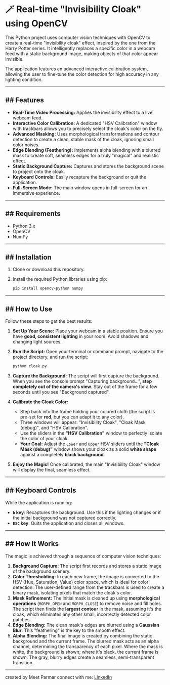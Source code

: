 # 🪄 Real-time "Invisibility Cloak" using OpenCV

This Python project uses computer vision techniques with OpenCV to create a real-time "invisibility cloak" effect, inspired by the one from the Harry Potter series. It intelligently replaces a specific color in a webcam feed with a static background image, making objects of that color appear invisible.

The application features an advanced interactive calibration system, allowing the user to fine-tune the color detection for high accuracy in any lighting condition.



---

## ## Features

-   **Real-Time Video Processing:** Applies the invisibility effect to a live webcam feed.
-   **Interactive Color Calibration:** A dedicated "HSV Calibration" window with trackbars allows you to precisely select the cloak's color on the fly.
-   **Advanced Masking:** Uses morphological transformations and contour detection to create a clean, stable mask of the cloak, ignoring small color noises.
-   **Edge Blending (Feathering):** Implements alpha blending with a blurred mask to create soft, seamless edges for a truly "magical" and realistic effect.
-   **Static Background Capture:** Captures and stores the background scene to project onto the cloak.
-   **Keyboard Controls:** Easily recapture the background or quit the application.
-   **Full-Screen Mode:** The main window opens in full-screen for an immersive experience.

---

## ## Requirements

-   Python 3.x
-   OpenCV
-   NumPy

---

## ## Installation

1.  Clone or download this repository.
2.  Install the required Python libraries using pip:

    ```bash
    pip install opencv-python numpy
    ```

---

## ## How to Use

Follow these steps to get the best results:

1.  **Set Up Your Scene:** Place your webcam in a stable position. Ensure you have **good, consistent lighting** in your room. Avoid shadows and changing light sources.

2.  **Run the Script:** Open your terminal or command prompt, navigate to the project directory, and run the script:

    ```bash
    python cloak.py
    ```

3.  **Capture the Background:** The script will first capture the background. When you see the console prompt "Capturing background...", **step completely out of the camera's view**. Stay out of the frame for a few seconds until you see "Background captured".

4.  **Calibrate the Cloak Color:**
    -   Step back into the frame holding your colored cloth (the script is pre-set for **red**, but you can adapt it to any color).
    -   Three windows will appear: "Invisibility Cloak", "Cloak Mask (debug)", and "HSV Calibration".
    -   Use the sliders in the **"HSV Calibration"** window to perfectly isolate the color of your cloak.
    -   **Your Goal:** Adjust the `Lower` and `Upper` HSV sliders until the **"Cloak Mask (debug)"** window shows your cloak as a solid **white shape** against a completely **black background**.

5.  **Enjoy the Magic!** Once calibrated, the main "Invisibility Cloak" window will display the final, seamless effect.

---

## ## Keyboard Controls

While the application is running:

-   **`b` key**: Recaptures the background. Use this if the lighting changes or if the initial background was not captured correctly.
-   **`ESC` key**: Quits the application and closes all windows.

---

## ## How It Works

The magic is achieved through a sequence of computer vision techniques:

1.  **Background Capture:** The script first records and stores a static image of the background scenery.
2.  **Color Thresholding:** In each new frame, the image is converted to the HSV (Hue, Saturation, Value) color space, which is ideal for color detection. The user-defined range from the trackbars is used to create a binary mask, isolating pixels that match the cloak's color.
3.  **Mask Refinement:** The initial mask is cleaned up using **morphological operations** (`MORPH_OPEN` and `MORPH_CLOSE`) to remove noise and fill holes. The script then finds the **largest contour** in the mask, assuming it's the cloak, which eliminates any other small, incorrectly detected color patches.
4.  **Edge Blending:** The clean mask's edges are blurred using a **Gaussian Blur**. This "feathering" is the key to the smooth effect.
5.  **Alpha Blending:** The final image is created by combining the static background and the current frame. The blurred mask acts as an alpha channel, determining the transparency of each pixel. Where the mask is white, the background is shown; where it's black, the current frame is shown. The gray, blurry edges create a seamless, semi-transparent transition.

---
created by Meet Parmar
connect with me: [LinkedIn](https://www.linkedin.com/in/meet-parmar-28jan2005/)

